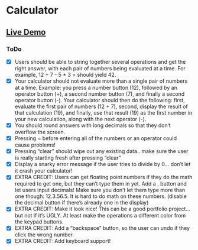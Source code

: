 # Calculator

## [Live Demo](https://arito7.github.io/calculator/)

### ToDo

- [x] Users should be able to string together several operations and get the right answer, with each pair of numbers being evaluated at a time. For example, 12 + 7 - 5 \* 3 = should yield 42.
- [x] Your calculator should not evaluate more than a single pair of numbers at a time. Example: you press a number button (12), followed by an operator button (+), a second number button (7), and finally a second operator button (-). Your calculator should then do the following: first, evaluate the first pair of numbers (12 + 7), second, display the result of that calculation (19), and finally, use that result (19) as the first number in your new calculation, along with the next operator (-).
- [x] You should round answers with long decimals so that they don’t overflow the screen.
- [x] Pressing = before entering all of the numbers or an operator could cause problems!
- [x] Pressing “clear” should wipe out any existing data.. make sure the user is really starting fresh after pressing “clear”
- [x] Display a snarky error message if the user tries to divide by 0… don’t let it crash your calculator!
- [x] EXTRA CREDIT: Users can get floating point numbers if they do the math required to get one, but they can’t type them in yet. Add a . button and let users input decimals! Make sure you don’t let them type more than one though: 12.3.56.5. It is hard to do math on these numbers. (disable the decimal button if there’s already one in the display)
- [x] EXTRA CREDIT: Make it look nice! This can be a good portfolio project… but not if it’s UGLY. At least make the operations a different color from the keypad buttons.
- [x] EXTRA CREDIT: Add a “backspace” button, so the user can undo if they click the wrong number.
- [x] EXTRA CREDIT: Add keyboard support!
